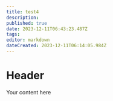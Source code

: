 ```yaml
---
title: test4
description: 
published: true
date: 2023-12-11T06:43:23.487Z
tags: 
editor: markdown
dateCreated: 2023-12-11T06:14:05.984Z
---
```


# Header
Your content here